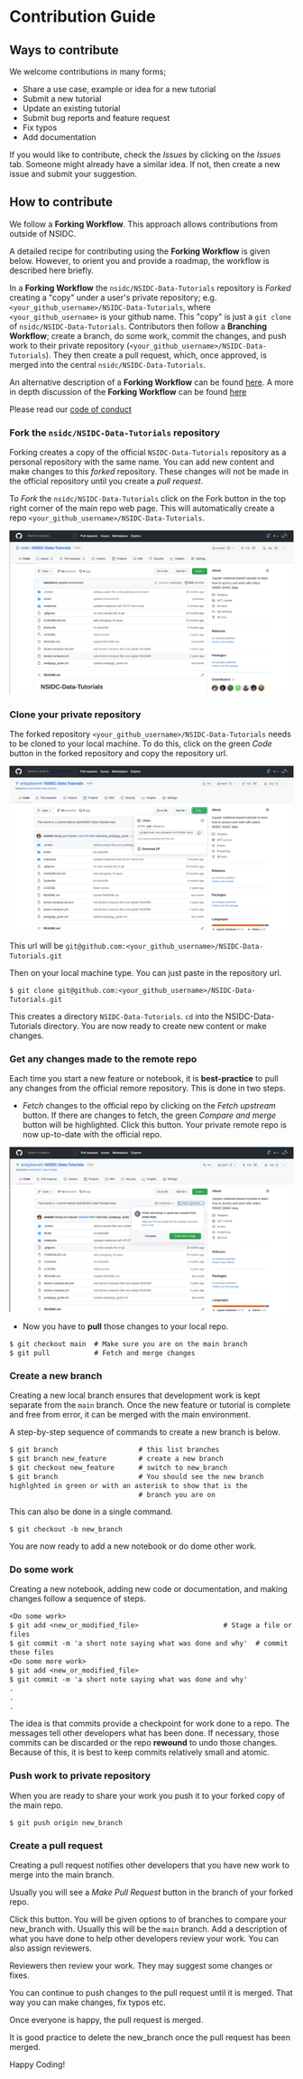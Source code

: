# Contribution Guide

## Ways to contribute

We welcome contributions in many forms;  
- Share a use case, example or idea for a new tutorial
- Submit a new tutorial
- Update an existing tutorial
- Submit bug reports and feature request
- Fix typos
- Add documentation

If you would like to contribute, check the _Issues_ by clicking on the _Issues_ tab.
Someone might already have a similar idea.  If not, then create a new issue and submit your suggestion.

## How to contribute

We follow a __Forking Workflow__.  This approach allows contributions from outside of NSIDC.

A detailed recipe for contributing using the __Forking Workflow__ is given below.  However, to orient you and provide a roadmap, the workflow is described here briefly.   

In a __Forking Workflow__ the `nsidc/NSIDC-Data-Tutorials` repository is _Forked_ creating a "copy" under a user's
private repository; e.g. `<your_github_username>/NSIDC-Data-Tutorials`, where `<your_github_username>` is your github name.  This "copy" is just a `git clone` of
`nsidc/NSIDC-Data-Tutorials`.  Contributors then follow a __Branching Workflow__; create a branch,
do some work, commit the changes, and push work to their private repository
(`<your_github_username>/NSIDC-Data-Tutorials`).  They then create a pull request, which, once approved, is
merged into the central `nsidc/NSIDC-Data-Tutorials`.

An alternative description of a __Forking Workflow__ can be found [here](https://www.asmeurer.com/git-workflow/).
A more in depth discussion of the __Forking Workflow__ can be found
[here](https://www.atlassian.com/git/tutorials/comparing-workflows/forking-workflow)

Please read our [code of conduct](CODE_OF_CONDUCT.md)

### Fork the `nsidc/NSIDC-Data-Tutorials` repository

Forking creates a copy of the official `NSIDC-Data-Tutorials` repository as a personal repository with the same name.  You can add new content and make changes to this _forked_ repository.  These changes will not be made in the official repository until you create a _pull request_.

To _Fork_ the `nsidc/NSIDC-Data-Tutorials` click on the Fork button in the top right corner of the main repo web page.  This will automatically create a repo `<your_github_username>/NSIDC-Data-Tutorials`.

![Forking Button](images/forking_nsidc_data_tutorials.png)

### Clone your private repository

The forked repository `<your_github_username>/NSIDC-Data-Tutorials` needs to be cloned to your local machine.  To do this, click on the green _Code_ button in the forked repository and copy the repository url. 

![Cloning repo](images/cloning_nsidc_data_tutorials.png)

This url will be `git@github.com:<your_github_username>/NSIDC-Data-Tutorials.git`

Then on your local machine type.  You can just paste in the repository url.

```
$ git clone git@github.com:<your_github_username>/NSIDC-Data-Tutorials.git
```

This creates a directory `NSIDC-Data-Tutorials`.  `cd` into the NSIDC-Data-Tutorials directory.  You are now ready to create new content or make changes.


### Get any changes made to the remote repo

Each time you start a new feature or notebook, it is __best-practice__ to pull any changes from the official remore repository.  This is done in two steps.

- _Fetch_ changes to the official repo by clicking on the _Fetch upstream_ button.  If there are changes to fetch, the green _Compare and merge_ button will be highlighted.  Click this button.  Your private remote repo is now up-to-date with the official repo.

![Fetch upstream button](images/fetch_upstream_nsidc_data_tutorials.png)

- Now you have to __pull__ those changes to your local repo.

```
$ git checkout main  # Make sure you are on the main branch
$ git pull           # Fetch and merge changes 
```

### Create a new branch

Creating a new local branch ensures that development work is kept separate from the `main` branch.  Once the new feature or tutorial is complete and free from error, it can be merged with the main environment.

A step-by-step sequence of commands to create a new branch is below.

```
$ git branch                    # this list branches
$ git branch new_feature        # create a new branch
$ git checkout new_feature      # switch to new_branch
$ git branch                    # You should see the new branch highlghted in green or with an asterisk to show that is the
                                # branch you are on
```

This can also be done in a single command.

```
$ git checkout -b new_branch
```

You are now ready to add a new notebook or do dome other work.

### Do some work

Creating a new notebook, adding new code or documentation, and making changes follow a sequence of steps.

```
<Do some work>
$ git add <new_or_modified_file>                     # Stage a file or files
$ git commit -m 'a short note saying what was done and why'  # commit those files
<Do some more work>
$ git add <new_or_modified_file>
$ git commit -m 'a short note saying what was done and why'
.
.
.
```

The idea is that commits provide a checkpoint for work done to a repo.  The messages tell other developers what has been done.  If necessary, those commits can be discarded or the repo __rewound__ to undo those changes.  Because of this, it is best to keep commits relatively small and atomic.

### Push work to private repository
When you are ready to share your work you push it to your forked copy of the main repo.  

```
$ git push origin new_branch
```

### Create a pull request
Creating a pull request notifies other developers that you have new work to merge into the main branch.

Usually you will see a _Make Pull Request_ button in the branch of your forked repo.

Click this button.  You will be given options to of branches to compare your new_branch with.  Usually this will be the `main` branch.  Add a description of what you have done to help other developers review your work.  You can also assign reviewers.

Reviewers then review your work.  They may suggest some changes or fixes.

You can continue to push changes to the pull request until it is merged.  That way you can make changes, fix typos etc.

Once everyone is happy, the pull request is merged.

It is good practice to delete the new_branch once the pull request has been merged.

Happy Coding!
